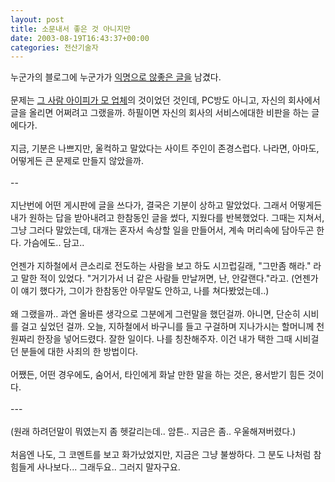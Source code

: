 ```yaml
---
layout: post
title: 소문내서 좋은 것 아니지만
date: 2003-08-19T16:43:37+00:00
categories: 전산기술자
---
```

누군가의 블로그에 누군가가 <a href="http://www.city109.com/blog/weblog.php?id=P122">익명으로 않좋은 글을</a> 남겼다. <br /><br />문제는 <a href="http://www.city109.com/blog/weblog.php?id=P123">그 사람 아이피가 모 업체</a>의 것이었던 것인데, PC방도 아니고, 자신의 회사에서 글을 올리면 어쩌려고 그랬을까. 하필이면 자신의 회사의 서비스에대한 비판을 하는 글에다가.<br /><br />지금, 기분은 나쁘지만, 울컥하고 말았다는 사이트 주인이 존경스럽다. 나라면, 아마도, 어떻게든 큰 문제로 만들지 않았을까. <br /><br />--<br /><br />지난번에 어떤 게시판에 글을 쓰다가, 결국은 기분이 상하고 말았었다. 그래서 어떻게든 내가 원하는 답을 받아내려고 한참동인 글을 썼다, 지웠다를 반복했었다. 그때는 지쳐서, 그냥 그러다 말았는데, 대개는 혼자서 속상할 일을 만들어서, 계속 머리속에 담아두곤 한다. 가슴에도.. 담고..<br /><br />언젠가 지하철에서 큰소리로 전도하는 사람을 보고 하도 시끄럽길래, "그만좀 해라." 라고 말한 적이 있었다. "거기가서 너 같은 사람들 만날꺼면, 난, 안갈랜다."라고. (언젠가 이 얘기 했다가, 그이가 한참동안 아무말도 안하고, 나를 쳐다봤었는데..)<br /><br />왜 그랬을까.. 과연 올바른 생각으로 그분에게 그런말을 했던걸까. 아니면, 단순히 시비를 걸고 싶었던 걸까. 오늘, 지하철에서 바구니를 들고 구걸하며 지나가시는 할머니께 천원짜리 한장을 넣어드렸다. 잘한 일이다. 나를 칭찬해주자. 이건 내가 택한 그때 시비걸던 분들에 대한 사죄의 한 방법이다.<br /><br />어쨌든, 어떤 경우에도, 숨어서, 타인에게 화날 만한 말을 하는 것은, 용서받기 힘든 것이다.<br /><br />---<br /><br />(원래 하려던말이 뭐였는지 좀 헷갈리는데.. 암튼.. 지금은 좀.. 우울해져버렸다.) <br /><br />처음엔 나도, 그 코멘트를 보고 화가났었지만, 지금은 그냥 불쌍하다. 그 분도 나처럼 참 힘들게 사나보다... 그래두요..  그러지 말자구요.
